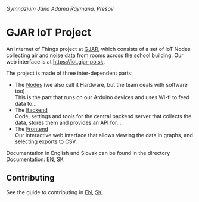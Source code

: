*Gymnázium Jána Adama Raymana, Prešov*

# GJAR IoT Project

An Internet of Things project at [GJAR](https://www.gjar-po.sk), which consists of a set of IoT Nodes collecting air and noise data from rooms across the school building. Our web interface is at <https://iot.gjar-po.sk>.

The project is made of three inter-dependent parts:

* The [Nodes](https://github.com/GJAR-IoT/GJAR-IoT-Node) (we also call it Hardware, but the team deals with software too)  
  This is the part that runs on our Arduino devices and uses Wi-fi to feed data to...
* The [Backend](https://github.com/GJAR-IoT/GJAR-IoT-Backend)  
  Code, settings and tools for the central backend server that collects the data, stores them and provides an API for...
* The [Frontend](https://github.com/GJAR-IoT/GJAR-IoT-Frontend)  
  Our interactive web interface that allows viewing the data in graphs, and selecting exports to CSV.

Documentation in English and Slovak can be found in the directory Documentation: [EN](Documentation/en/README.md), [SK](Documentation/sk/README.md)

## Contributing

See the guide to contributing in [EN](Documentation/en/contributing.md), [SK](Documentation/sk/contributing.md).
